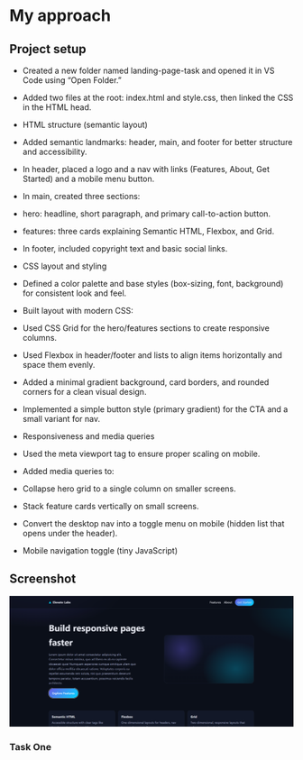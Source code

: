 # My approach
## Project setup

- Created a new folder named landing-page-task and opened it in VS Code using “Open Folder.”

- Added two files at the root: index.html and style.css, then linked the CSS in the HTML head.

- HTML structure (semantic layout)

- Added semantic landmarks: header, main, and footer for better structure and accessibility.

- In header, placed a logo and a nav with links (Features, About, Get Started) and a mobile menu button.

- In main, created three sections:

- hero: headline, short paragraph, and primary call-to-action button.

- features: three cards explaining Semantic HTML, Flexbox, and Grid.

- In footer, included copyright text and basic social links.

- CSS layout and styling

- Defined a color palette and base styles (box-sizing, font, background) for consistent look and feel.

- Built layout with modern CSS:

- Used CSS Grid for the hero/features sections to create responsive columns.

- Used Flexbox in header/footer and lists to align items horizontally and space them evenly.

- Added a minimal gradient background, card borders, and rounded corners for a clean visual design.

- Implemented a simple button style (primary gradient) for the CTA and a small variant for nav.

- Responsiveness and media queries

- Used the meta viewport tag to ensure proper scaling on mobile.

- Added media queries to:

- Collapse hero grid to a single column on smaller screens.

- Stack feature cards vertically on small screens.

- Convert the desktop nav into a toggle menu on mobile (hidden list that opens under the header).

- Mobile navigation toggle (tiny JavaScript)



## Screenshot
![ScreenShot]( https://github.com/Sumit-Kushwaha62/InternshipTask/blob/main/Task1/images/Screenshot.png?raw=true)

### Task One



